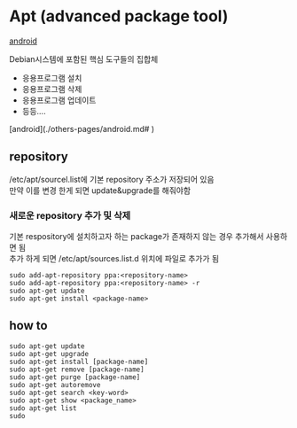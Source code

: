 # Apt \(advanced package tool\)

[android](/others-pages/android.md)

Debian시스템에 포함된 핵심 도구들의 집합체

* 응용프로그램 설치
* 응용프로그램 삭제
* 응용프로그램 업데이트 
* 등등....

\[android\]\(./others-pages/android.md\# \)

## repository

/etc/apt/sourcel.list에 기본 repository 주소가 저장되어 있음  
만약 이를 변경 한게 되면 update&upgrade를 해줘야함

### 새로운 repository 추가 및 삭제

기본 respository에 설치하고자 하는 package가 존재하지 않는 경우 추가해서 사용하면 됨  
추가 하게 되면 /etc/apt/sources.list.d 위치에 파일로 추가가 됨

```text
sudo add-apt-repository ppa:<repository-name>
sudo add-apt-repository ppa:<repository-name> -r
sudo apt-get update
sudo apt-get install <package-name>
```

## how to

```text
sudo apt-get update
sudo apt-get upgrade
sudo apt-get install [package-name]
sudo apt-get remove [package-name]
sudo apt-get purge [package-name]
sudo apt-get autoremove
sudo apt-get search <key-word>
sudo apt-get show <package_name>
sudo apt-get list
sudo
```


